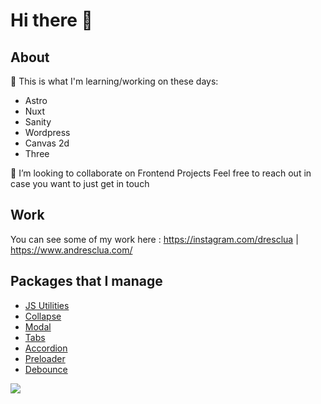 # Hi there 👋
## About

🤔 This is what I'm learning/working on these days:
 - Astro
 - Nuxt
 - Sanity
 - Wordpress
 - Canvas 2d
 - Three

👯 I’m looking to collaborate on Frontend Projects 
Feel free to reach out in case you want to just get in touch

## Work
You can see some of my work here : https://instagram.com/dresclua | https://www.andresclua.com/

## Packages that I manage
- [JS Utilities](https://www.npmjs.com/package/@andresclua/jsutil)
- [Collapse](https://www.npmjs.com/package/@andresclua/collapse)
- [Modal](https://www.npmjs.com/package/@andresclua/modal)
- [Tabs](https://www.npmjs.com/package/@andresclua/tabs)
- [Accordion](https://www.npmjs.com/package/@andresclua/accordion)
- [Preloader](https://www.npmjs.com/package/@andresclua/preloader)
- [Debounce](https://www.npmjs.com/package/@andresclua/debounce-throttle)

![](https://komarev.com/ghpvc/?username=andresclua&color=green)

